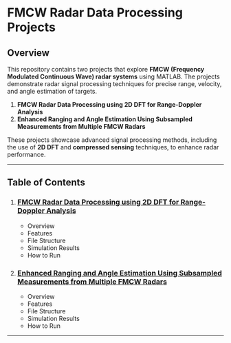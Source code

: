 # FMCW Radar Data Processing Projects

## Overview

This repository contains two projects that explore **FMCW (Frequency Modulated Continuous Wave) radar systems** using MATLAB. The projects demonstrate radar signal processing techniques for precise range, velocity, and angle estimation of targets.

1. **FMCW Radar Data Processing using 2D DFT for Range-Doppler Analysis**  
2. **Enhanced Ranging and Angle Estimation Using Subsampled Measurements from Multiple FMCW Radars**

These projects showcase advanced signal processing methods, including the use of **2D DFT** and **compressed sensing** techniques, to enhance radar performance.

---

## Table of Contents

1. ### [FMCW Radar Data Processing using 2D DFT for Range-Doppler Analysis](FMCW-Radar-Data-Processing-using-2D-DFT-for-Range-Doppler-Analysis/README.md)
    - Overview
    - Features
    - File Structure
    - Simulation Results
    - How to Run
2. ### [Enhanced Ranging and Angle Estimation Using Subsampled Measurements from Multiple FMCW Radars](Enhanced-Ranging-and-Angle-Estimation-Using-Subsampled-Measurements-from-Multiple-FMCW-Radars/README.md)
    - Overview
    - Features
    - File Structure
    - Simulation Results
    - How to Run

---
